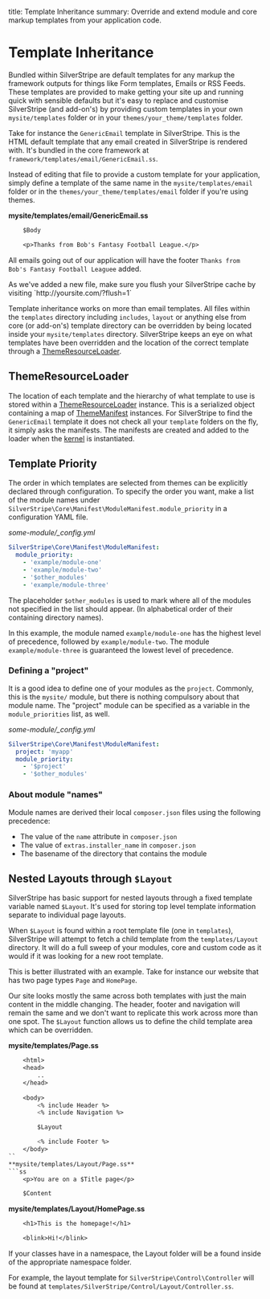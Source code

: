 title: Template Inheritance
summary: Override and extend module and core markup templates from your application code.

# Template Inheritance

Bundled within SilverStripe are default templates for any markup the framework outputs for things like Form templates,
Emails or RSS Feeds. These templates are provided to make getting your site up and running quick with sensible defaults 
but it's easy to replace and customise SilverStripe (and add-on's) by providing custom templates in your own 
`mysite/templates` folder or in your `themes/your_theme/templates` folder.

Take for instance the `GenericEmail` template in SilverStripe. This is the HTML default template that any email created 
in SilverStripe is rendered with. It's bundled in the core framework at `framework/templates/email/GenericEmail.ss`. 

Instead of editing that file to provide a custom template for your application, simply define a template of the same 
name in the `mysite/templates/email` folder or in the `themes/your_theme/templates/email` folder if you're using themes. 

**mysite/templates/email/GenericEmail.ss**
	
```ss
	$Body

	<p>Thanks from Bob's Fantasy Football League.</p>
```
All emails going out of our application will have the footer `Thanks from Bob's Fantasy Football Leaguee` added.

<div class="alert" markdown="1">
As we've added a new file, make sure you flush your SilverStripe cache by visiting `http://yoursite.com/?flush=1`
</div>

Template inheritance works on more than email templates. All files within the `templates` directory including `includes`, 
`layout` or anything else from core (or add-on's) template directory can be overridden by being located inside your 
`mysite/templates` directory. SilverStripe keeps an eye on what templates have been overridden and the location of the
correct template through a [ThemeResourceLoader](api:SilverStripe\View\ThemeResourceLoader).

## ThemeResourceLoader

The location of each template and the hierarchy of what template to use is stored within a [ThemeResourceLoader](api:SilverStripe\View\ThemeResourceLoader) 
instance. This is a serialized object containing a map of [ThemeManifest](api:SilverStripe\View\ThemeManifest) instances. For SilverStripe to find the `GenericEmail` template 
it does not check all your `template` folders on the fly, it simply asks the manifests. The manifests are created and added to the loader when the 
[kernel](api:SilverStripe\Core\CoreKernel) is instantiated.

## Template Priority

The order in which templates are selected from themes can be explicitly declared
through configuration. To specify the order you want, make a list of the module
names under `SilverStripe\Core\Manifest\ModuleManifest.module_priority` in a
configuration YAML file. 


*some-module/_config.yml*
```yml
SilverStripe\Core\Manifest\ModuleManifest:
  module_priority:
    - 'example/module-one'
    - 'example/module-two'
    - '$other_modules'
    - 'example/module-three'
```

The placeholder `$other_modules` is used to mark where all of the modules not specified
in the list should appear. (In alphabetical order of their containing directory names).

In this example, the module named `example/module-one` has the highest level of precedence,
followed by `example/module-two`. The module `example/module-three` is guaranteed the lowest
level of precedence.

### Defining a "project"

It is a good idea to define one of your modules as the `project`. Commonly, this is the
`mysite/` module, but there is nothing compulsory about that module name. The "project"
module can be specified as a variable in the `module_priorities` list, as well. 

*some-module/_config.yml*
```yml
SilverStripe\Core\Manifest\ModuleManifest:
  project: 'myapp'
  module_priority:
    - '$project'
    - '$other_modules'
```

### About module "names"

Module names are derived their local `composer.json` files using the following precedence:
* The value of the `name` attribute in `composer.json`
* The value of `extras.installer_name` in `composer.json`
* The basename of the directory that contains the module

## Nested Layouts through `$Layout`

SilverStripe has basic support for nested layouts through a fixed template variable named `$Layout`. It's used for 
storing top level template information separate to individual page layouts.

When `$Layout` is found within a root template file (one in `templates`), SilverStripe will attempt to fetch a child 
template from the `templates/Layout` directory. It will do a full sweep of your modules, core and custom code as it 
would if it was looking for a new root template.

This is better illustrated with an example. Take for instance our website that has two page types `Page` and `HomePage`.

Our site looks mostly the same across both templates with just the main content in the middle changing. The header, 
footer and navigation will remain the same and we don't want to replicate this work across more than one spot. The 
`$Layout` function allows us to define the child template area which can be overridden.

**mysite/templates/Page.ss**
```ss
    <html>
    <head>
        ..
    </head>
    
    <body>
        <% include Header %>
        <% include Navigation %>

        $Layout

        <% include Footer %>
    </body>
``
**mysite/templates/Layout/Page.ss**
```ss
	<p>You are on a $Title page</p>

	$Content
```
**mysite/templates/Layout/HomePage.ss**
```ss
	<h1>This is the homepage!</h1>

	<blink>Hi!</blink>
```

If your classes have in a namespace, the Layout folder will be a found inside of the appropriate namespace folder.

For example, the layout template for `SilverStripe\Control\Controller` will be
found at `templates/SilverStripe/Control/Layout/Controller.ss`.
